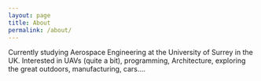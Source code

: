 ```yaml
---
layout: page
title: About
permalink: /about/
---
```


Currently studying Aerospace Engineering at the University of Surrey in the UK. Interested in UAVs (quite a bit), programming, Architecture, exploring the great outdoors, manufacturing, cars....  
